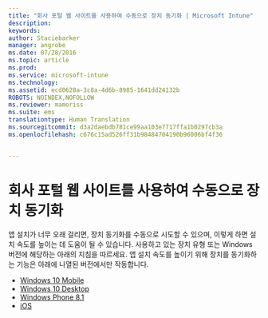 ```yaml
---
title: "회사 포털 웹 사이트를 사용하여 수동으로 장치 동기화 | Microsoft Intune"
description: 
keywords: 
author: Staciebarker
manager: angrobe
ms.date: 07/28/2016
ms.topic: article
ms.prod: 
ms.service: microsoft-intune
ms.technology: 
ms.assetid: ecd0628a-3c8a-4d6b-8985-1641dd24132b
ROBOTS: NOINDEX,NOFOLLOW
ms.reviewer: mamoriss
ms.suite: ems
translationtype: Human Translation
ms.sourcegitcommit: d3a2daebdb781ce99aa103e7717ffa1b0297cb3a
ms.openlocfilehash: c676c15ad526ff31b98484704190b96006bf4f36


---
```



# 회사 포털 웹 사이트를 사용하여 수동으로 장치 동기화

앱 설치가 너무 오래 걸리면, 장치 동기화를 수동으로 시도할 수 있으며, 이렇게 하면 설치 속도를 높이는 데 도움이 될 수 있습니다. 사용하고 있는 장치 유형 또는 Windows 버전에 해당하는 아래의 지침을 따르세요. 앱 설치 속도를 높이기 위해 장치를 동기화하는 기능은 아래에 나열된 버전에서만 작동합니다.

* [Windows 10 Mobile](sync-your-device-manually-windows.md#windows-10-mobile)
* [Windows 10 Desktop](sync-your-device-manually-windows.md#windows-10-desktop)
* [Windows Phone 8.1](sync-your-device-manually-windows.md#windows-phone-8-1)
* [iOS](sync-your-device-manually-ios.md)



<!--HONumber=Aug16_HO4-->


